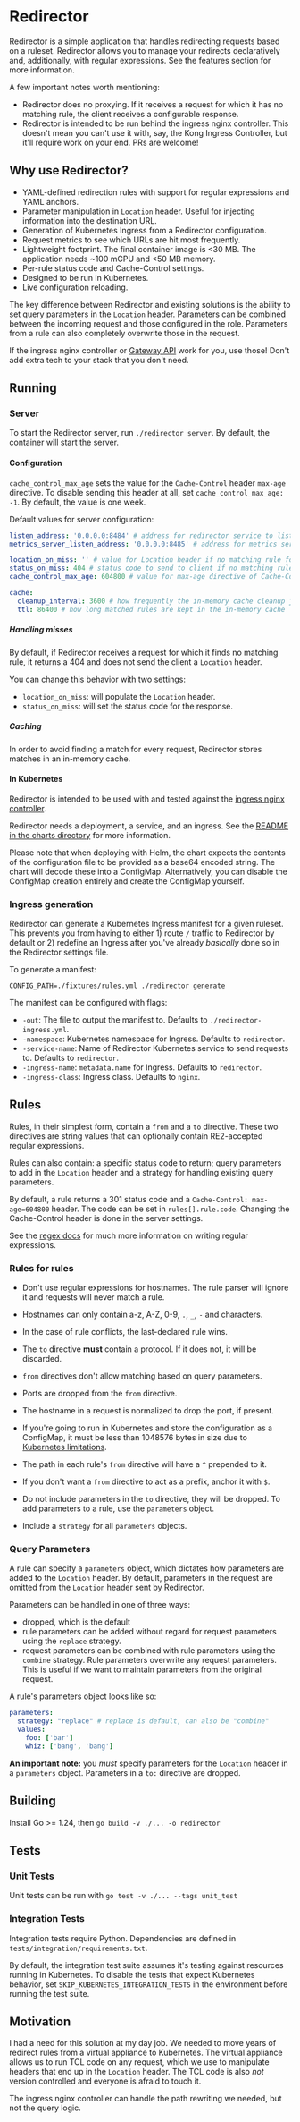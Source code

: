 # Redirector

Redirector is a simple application that handles redirecting requests based on a ruleset. Redirector allows you to manage your redirects declaratively and, additionally, with regular expressions. See the features section for more information.

A few important notes worth mentioning:
- Redirector does no proxying. If it receives a request for which it has no matching rule, the client receives a configurable response.
- Redirector is intended to be run behind the ingress nginx controller. This doesn't mean you can't use it with, say, the Kong Ingress Controller, but it'll require work on your end. PRs are welcome!

## Why use Redirector?

- YAML-defined redirection rules with support for regular expressions and YAML anchors.
- Parameter manipulation in `Location` header. Useful for injecting information into the destination URL.
- Generation of Kubernetes Ingress from a Redirector configuration.
- Request metrics to see which URLs are hit most frequently.
- Lightweight footprint. The final container image is <30 MB. The application needs ~100 mCPU and <50 MB memory.
- Per-rule status code and Cache-Control settings.
- Designed to be run in Kubernetes.
- Live configuration reloading.

The key difference between Redirector and existing solutions is the ability to set query parameters in the `Location` header. Parameters can be combined between the incoming request and those configured in the role. Parameters from a rule can also completely overwrite those in the request. 

If the ingress nginx controller or [Gateway API](https://gateway-api.sigs.k8s.io/guides/http-redirect-rewrite/) work for you, use those! Don't add extra tech to your stack that you don't need.

## Running

### Server

To start the Redirector server, run `./redirector server`. By default, the container will start the server.

#### Configuration

`cache_control_max_age` sets the value for the `Cache-Control` header `max-age` directive. To disable sending this header at all, set `cache_control_max_age: -1`. By default, the value is one week. 

Default values for server configuration:

```yaml
listen_address: '0.0.0.0:8484' # address for redirector service to listen on
metrics_server_listen_address: '0.0.0.0:8485' # address for metrics server

location_on_miss: '' # value for Location header if no matching rule found for request 
status_on_miss: 404 # status code to send to client if no matching rule found for request
cache_control_max_age: 604800 # value for max-age directive of Cache-Control header

cache:
  cleanup_interval: 3600 # how frequently the in-memory cache cleanup job runs
  ttl: 86400 # how long matched rules are kept in the in-memory cache
```

##### Handling misses

By default, if Redirector receives a request for which it finds no matching rule, it returns a 404 and does not send the client a `Location` header.

You can change this behavior with two settings:

- `location_on_miss`: will populate the `Location` header.
- `status_on_miss`: will set the status code for the response.

##### Caching

In order to avoid finding a match for every request, Redirector stores matches in an in-memory cache. 

#### In Kubernetes

Redirector is intended to be used with and tested against the [ingress nginx controller](https://github.com/kubernetes/ingress-nginx). 

Redirector needs a deployment, a service, and an ingress. See the [README in the charts directory](charts/redirector/README.md) for more information.

Please note that when deploying with Helm, the chart expects the contents of the configuration file to be provided as a base64 encoded string.
The chart will decode these into a ConfigMap. Alternatively, you can disable the ConfigMap creation entirely and create the ConfigMap yourself.


### Ingress generation

Redirector can generate a Kubernetes Ingress manifest for a given ruleset. This prevents you from having to either 1) route `/` traffic to Redirector by default or 2) redefine an Ingress after you've already _basically_ done so in the Redirector settings file.

To generate a manifest:
```shell
CONFIG_PATH=./fixtures/rules.yml ./redirector generate
```

The manifest can be configured with flags:
- `-out`: The file to output the manifest to. Defaults to `./redirector-ingress.yml`.
- `-namespace`: Kubernetes namespace for Ingress. Defaults to `redirector`.
- `-service-name`: Name of Redirector Kubernetes service to send requests to. Defaults to `redirector`.
- `-ingress-name`: `metadata.name` for Ingress. Defaults to `redirector`.
- `-ingress-class`: Ingress class. Defaults to `nginx`.


## Rules

Rules, in their simplest form, contain a `from` and a `to` directive. These two directives are string values that can optionally contain RE2-accepted regular expressions.

Rules can also contain: a specific status code to return; query parameters to add in the `Location` header and a strategy for handling existing query parameters.

By default, a rule returns a 301 status code and a `Cache-Control: max-age=604800` header. The code can be set in `rules[].rule.code`. Changing the Cache-Control header is done in the server settings.

See the [regex docs](https://github.com/google/re2/wiki/Syntax) for much more information on writing regular expressions.


### Rules for rules

- Don't use regular expressions for hostnames. The rule parser will ignore it and requests will never match a rule.

- Hostnames can only contain a-z, A-Z, 0-9, `.`, `_`, `-` and characters. 

- In the case of rule conflicts, the last-declared rule wins.

- The `to` directive **must** contain a protocol. If it does not, it will be discarded.

- `from` directives don't allow matching based on query parameters. 

- Ports are dropped from the `from` directive.

- The hostname in a request is normalized to drop the port, if present.

- If you're going to run in Kubernetes and store the configuration as a ConfigMap, it must be less than 1048576 bytes in size due to [Kubernetes limitations](https://kubernetes.io/docs/concepts/configuration/configmap/).

- The path in each rule's `from` directive will have a `^` prepended to it.

- If you don't want a `from` directive to act as a prefix, anchor it with `$`.

- Do not include parameters in the `to` directive, they will be dropped. To add parameters to a rule, use the `parameters` object.

- Include a `strategy` for all `parameters` objects. 


### Query Parameters

A rule can specify a `parameters` object, which dictates how parameters are added to the `Location` header. By default, parameters in the request are omitted from the `Location` header sent by Redirector.

Parameters can be handled in one of three ways:
- dropped, which is the default
- rule parameters can be added without regard for request parameters using the `replace` strategy.
- request parameters can be combined with rule parameters using the `combine` strategy. Rule parameters overwrite any request parameters. This is useful if we want to maintain parameters from the original request.

A rule's parameters object looks like so:
```yaml
parameters:
  strategy: "replace" # replace is default, can also be "combine"
  values:
    foo: ['bar']
    whiz: ['bang', 'bang']
```

**An important note:** you _must_ specify parameters for the `Location` header in a `parameters` object. Parameters in a `to:` directive are dropped.

## Building 

Install Go >= 1.24, then `go build -v ./... -o redirector`

## Tests

### Unit Tests

Unit tests can be run with `go test -v ./... --tags unit_test`

### Integration Tests

Integration tests require Python. Dependencies are defined
in `tests/integration/requirements.txt`.

By default, the integration test suite assumes it's testing against resources running in Kubernetes. To disable the tests that expect Kubernetes behavior, set `SKIP_KUBERNETES_INTEGRATION_TESTS` in the environment before running the test suite.

## Motivation

I had a need for this solution at my day job.
We needed to move years of redirect rules from a virtual appliance to Kubernetes.
The virtual appliance allows us to run TCL code on any request, which we use to manipulate headers that end up in the `Location` header. The TCL code is also _not_ version controlled and everyone is afraid to touch it.

The ingress nginx controller can handle the path rewriting we needed, but not the query logic.